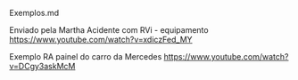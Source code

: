 Exemplos.md

Enviado pela Martha
Acidente com RVi - equipamento
<https://www.youtube.com/watch?v=xdiczFed_MY>  

Exemplo RA painel do carro da Mercedes
<https://www.youtube.com/watch?v=DCgy3askMcM>  
